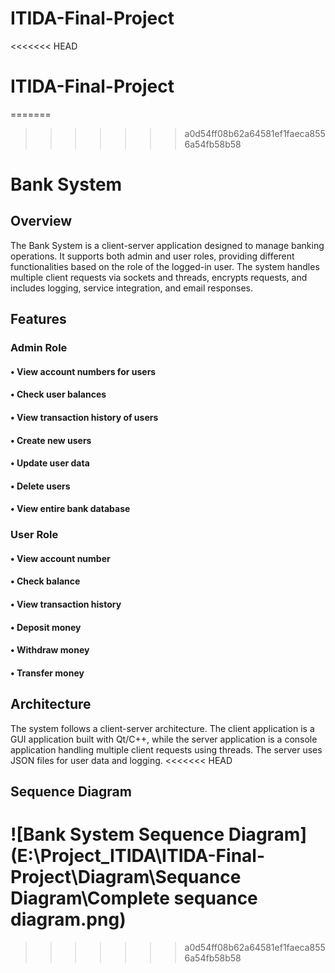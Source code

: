 # ITIDA-Final-Project

<<<<<<< HEAD
# ITIDA-Final-Project

=======
>>>>>>> a0d54ff08b62a64581ef1faeca8556a54fb58b58
# Bank System
## Overview
The Bank System is a client-server application designed to manage banking operations. It supports both admin and user roles, providing different functionalities based on the role of the logged-in user. The system handles multiple client requests via sockets and threads, encrypts requests, and includes logging, service integration, and email responses.
## Features
###  Admin Role
 #### • View account numbers for users
 #### • Check user balances
 #### • View transaction history of users
 #### • Create new users
 #### • Update user data
 #### • Delete users
 #### • View entire bank database

###  User Role
#### • View account number
#### • Check balance
#### • View transaction history
#### • Deposit money
#### • Withdraw money
#### • Transfer money

## Architecture
The system follows a client-server architecture. The client application is a GUI application built with Qt/C++, while the server application is a console application handling multiple client requests using threads. The server uses JSON files for user data and logging.
<<<<<<< HEAD

## Sequence Diagram
![Bank System Sequence Diagram](E:\Project_ITIDA\ITIDA-Final-Project\Diagram\Sequance Diagram\Complete sequance diagram.png)
=======
>>>>>>> a0d54ff08b62a64581ef1faeca8556a54fb58b58
